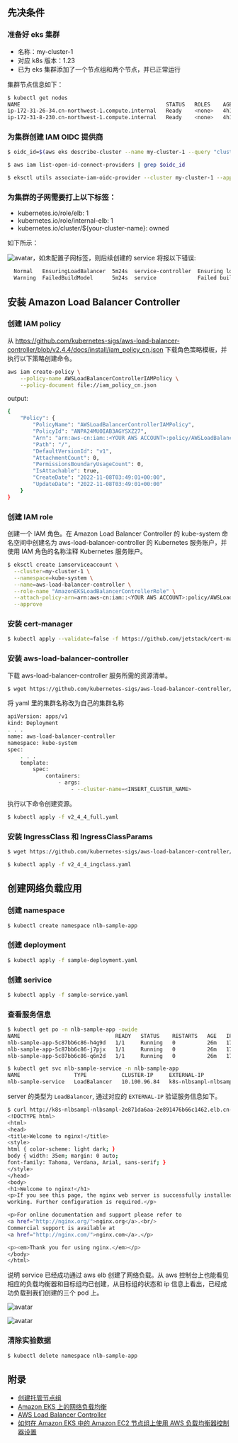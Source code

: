 ## 先决条件

### 准备好 eks 集群

- 名称：my-cluster-1
- 对应 k8s 版本：1.23
- 已为 eks 集群添加了一个节点组和两个节点，并已正常运行

集群节点信息如下：

```sh
$ kubectl get nodes
NAME                                              STATUS   ROLES    AGE     VERSION
ip-172-31-26-34.cn-northwest-1.compute.internal   Ready    <none>   4h11m   v1.23.9-eks-ba74326
ip-172-31-8-230.cn-northwest-1.compute.internal   Ready    <none>   4h11m   v1.23.9-eks-ba74326
```

### 为集群创建 IAM OIDC 提供商

```sh
$ oidc_id=$(aws eks describe-cluster --name my-cluster-1 --query "cluster.identity.oidc.issuer" --output text | cut -d '/' -f 5)

$ aws iam list-open-id-connect-providers | grep $oidc_id

$ eksctl utils associate-iam-oidc-provider --cluster my-cluster-1 --approve
```

### 为集群的子网需要打上以下标签：

- kubernetes.io/role/elb: 1
- kubernetes.io/role/internal-elb: 1
- kubernetes.io/cluster/${your-cluster-name}: owned

如下所示：

![avatar](https://resources.laihua.com/2022-11-8/subnet1.png)，如未配置子网标签，则后续创建的 service 将报以下错误:
```sh
  Normal   EnsuringLoadBalancer  5m24s  service-controller  Ensuring load balancer
  Warning  FailedBuildModel      5m24s  service             Failed build model due to unable to discover at least one subnet
```

## 安装 Amazon Load Balancer Controller

### 创建 IAM policy

从 https://github.com/kubernetes-sigs/aws-load-balancer-controller/blob/v2.4.4/docs/install/iam_policy_cn.json 下载角色策略模板，并执行以下策略创建命令。

```sh
aws iam create-policy \
    --policy-name AWSLoadBalancerControllerIAMPolicy \
    --policy-document file://iam_policy_cn.json
```
output:
```sh
{
    "Policy": {
        "PolicyName": "AWSLoadBalancerControllerIAMPolicy",
        "PolicyId": "ANPA24MUOIAB3AGYSXZ27",
        "Arn": "arn:aws-cn:iam::<YOUR AWS ACCOUNT>:policy/AWSLoadBalancerControllerIAMPolicy",
        "Path": "/",
        "DefaultVersionId": "v1",
        "AttachmentCount": 0,
        "PermissionsBoundaryUsageCount": 0,
        "IsAttachable": true,
        "CreateDate": "2022-11-08T03:49:01+00:00",
        "UpdateDate": "2022-11-08T03:49:01+00:00"
    }
}
```

### 创建 IAM role

创建一个 IAM 角色。在 Amazon Load Balancer Controller 的 kube-system 命名空间中创建名为 aws-load-balancer-controller 的 Kubernetes 服务账户，并使用 IAM 角色的名称注释 Kubernetes 服务账户。

```sh
$ eksctl create iamserviceaccount \
  --cluster=my-cluster-1 \
  --namespace=kube-system \
  --name=aws-load-balancer-controller \
  --role-name "AmazonEKSLoadBalancerControllerRole" \
  --attach-policy-arn=arn:aws-cn:iam::<YOUR AWS ACCOUNT>:policy/AWSLoadBalancerControllerIAMPolicy \
  --approve
```

### 安装 cert-manager

```sh
$ kubectl apply --validate=false -f https://github.com/jetstack/cert-manager/releases/download/v1.5.4/cert-manager.yaml
```

### 安装 aws-load-balancer-controller

下载 aws-load-balancer-controller 服务所需的资源清单。

```sh
$ wget https://github.com/kubernetes-sigs/aws-load-balancer-controller/releases/download/v2.4.4/v2_4_4_full.yaml
```

将 yaml 里的集群名称改为自己的集群名称
```sh
apiVersion: apps/v1
kind: Deployment
. . .
name: aws-load-balancer-controller
namespace: kube-system
spec:
    . . .
    template:
        spec:
            containers:
                - args:
                    - --cluster-name=<INSERT_CLUSTER_NAME>
```

执行以下命令创建资源。

```sh
$ kubectl apply -f v2_4_4_full.yaml
```

### 安装 IngressClass 和 IngressClassParams

```sh
$ wget https://github.com/kubernetes-sigs/aws-load-balancer-controller/releases/download/v2.4.4/v2_4_4_ingclass.yaml

$ kubectl apply -f v2_4_4_ingclass.yaml
```

## 创建网络负载应用

### 创建 namespace

```sh
$ kubectl create namespace nlb-sample-app
```

### 创建 deployment

```sh
$ kubectl apply -f sample-deployment.yaml
```

### 创建 serivice

```sh
$ kubectl apply -f sample-service.yaml
```

### 查看服务信息

```sh
$ kubectl get po -n nlb-sample-app -owide
NAME                              READY   STATUS    RESTARTS   AGE   IP              NODE                                              NOMINATED NODE   READINESS GATES
nlb-sample-app-5c87bb6c86-h4g9d   1/1     Running   0          26m   172.31.28.119   ip-172-31-26-34.cn-northwest-1.compute.internal   <none>           <none>
nlb-sample-app-5c87bb6c86-j7pjx   1/1     Running   0          26m   172.31.11.250   ip-172-31-8-230.cn-northwest-1.compute.internal   <none>           <none>
nlb-sample-app-5c87bb6c86-q6n2d   1/1     Running   0          26m   172.31.16.153   ip-172-31-26-34.cn-northwest-1.compute.internal   <none>           <none>
```

```sh
$ kubectl get svc nlb-sample-service -n nlb-sample-app
NAME                 TYPE           CLUSTER-IP     EXTERNAL-IP                                                                             PORT(S)        AGE
nlb-sample-service   LoadBalancer   10.100.96.84   k8s-nlbsampl-nlbsampl-2e871da6aa-2e891476b66c1462.elb.cn-northwest-1.amazonaws.com.cn   80:31713/TCP   5m39s
```

server 的类型为 `LoadBalancer`, 通过对应的 `EXTERNAL-IP` 验证服务信息如下。

```sh
$ curl http://k8s-nlbsampl-nlbsampl-2e871da6aa-2e891476b66c1462.elb.cn-northwest-1.amazonaws.com.cn
<!DOCTYPE html>
<html>
<head>
<title>Welcome to nginx!</title>
<style>
html { color-scheme: light dark; }
body { width: 35em; margin: 0 auto;
font-family: Tahoma, Verdana, Arial, sans-serif; }
</style>
</head>
<body>
<h1>Welcome to nginx!</h1>
<p>If you see this page, the nginx web server is successfully installed and
working. Further configuration is required.</p>

<p>For online documentation and support please refer to
<a href="http://nginx.org/">nginx.org</a>.<br/>
Commercial support is available at
<a href="http://nginx.com/">nginx.com</a>.</p>

<p><em>Thank you for using nginx.</em></p>
</body>
</html>
```

说明 service 已经成功通过 aws elb 创建了网络负载。从 aws 控制台上也能看见相应的负载均衡器和目标组均已创建，从目标组的状态和 ip 信息上看出，已经成功负载到我们创建的三个 pod 上。

![avatar](https://resources.laihua.com/2022-11-8/elb1.png)

![avatar](https://resources.laihua.com/2022-11-8/elb2.png)

### 清除实验数据

```sh
$ kubectl delete namespace nlb-sample-app
```

## 附录

- [创建托管节点组](https://docs.amazonaws.cn/eks/latest/userguide/create-managed-node-group.html)
- [Amazon EKS 上的网络负载均衡](https://docs.amazonaws.cn/eks/latest/userguide/network-load-balancing.html)
- [AWS Load Balancer Controller](https://kubernetes-sigs.github.io/aws-load-balancer-controller/v2.4/deploy/installation/)
- [如何在 Amazon EKS 中的 Amazon EC2 节点组上使用 AWS 负载均衡器控制器设置](https://aws.amazon.com/cn/premiumsupport/knowledge-center/eks-alb-ingress-controller-setup/)